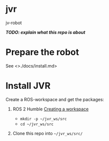 # jvr

jv-robot

***TODO: explain what this repo is about***

# Prepare the robot

See <>./docs/install.md>

# Install JVR

Create a ROS-workspace and get the packages:

1.  ROS 2 Humble [Creating a
    workspace](https://docs.ros.org/en/humble/Tutorials/Beginner-Client-Libraries/Creating-A-Workspace/Creating-A-Workspace.html)

    -   `mkdir -p ~/jvr_ws/src`
    -   `cd ~/jvr_ws/src`

2.  Clone this repo into `~/jvr_ws/src/`
